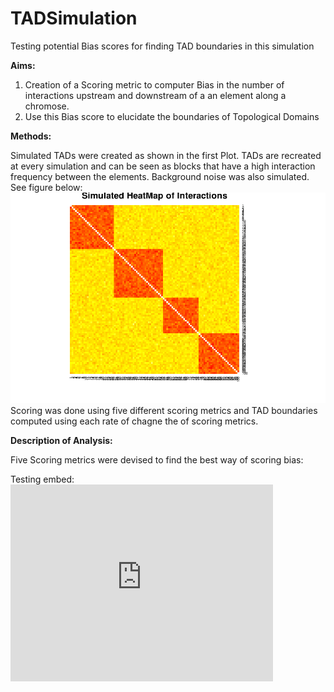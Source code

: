 TADSimulation
=============

Testing potential Bias scores for finding TAD boundaries in this simulation

**Aims:** 

1. Creation of a Scoring metric to computer Bias in the number of interactions upstream and downstream of a an element along a
chromose.
2. Use this Bias score to elucidate the boundaries of Topological Domains

**Methods:**

Simulated TADs were created as shown in the first Plot. TADs are recreated at every simulation and can be seen as blocks that have
a high interaction frequency between the elements. Background noise was also simulated. See figure below:
<img src="Rplot01.png" >
Scoring was done using five different scoring metrics and TAD boundaries computed using each rate of chagne the of scoring metrics.

**Description of Analysis:**

Five Scoring metrics were devised to find the best way of scoring bias:

Testing embed:
<embed width="420" height="315"
src="https://www.youtube.com/watch?v=xUrlreMaUrs">



